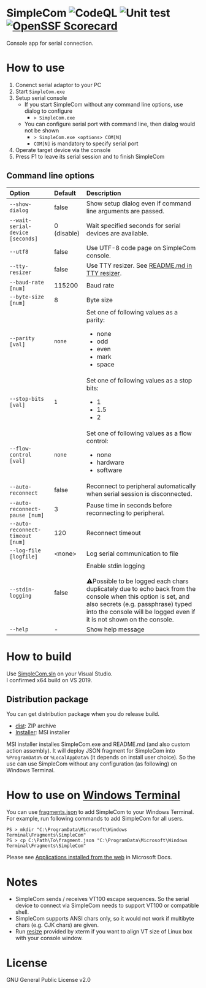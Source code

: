 SimpleCom
![CodeQL](../../workflows/CodeQL/badge.svg)
![Unit test](../../workflows/Unit%20test/badge.svg)
[![OpenSSF Scorecard](https://api.securityscorecards.dev/projects/github.com/YaSuenag/SimpleCom/badge)](https://securityscorecards.dev/viewer/?uri=github.com/YaSuenag/SimpleCom)
===================

Console app for serial connection.

# How to use

1. Conenct serial adaptor to your PC
2. Start `SimpleCom.exe`
3. Setup serial console
    * If you start SimpleCom without any command line options, use dialog to configure
        * `> SimpleCom.exe`
    * You can configure serial port with command line, then dialog would not be shown
        * `> SimpleCom.exe <options> COM[N]`
        * `COM[N]` is mandatory to specify serial port
4. Operate target device via the console
5. Press F1 to leave its serial session and to finish SimpleCom

## Command line options

| Option | Default | Description |
| :----- | :------ | :---------- |
| `--show-dialog` | false | Show setup dialog even if command line arguments are passed. |
| `--wait-serial-device [seconds]` | 0 (disable) | Wait specified seconds for serial devices are available. |
| `--utf8` | false | Use UTF-8 code page on SimpleCom console. |
| `--tty-resizer` | false | Use TTY resizer. See [README.md in TTY resizer](tty-resizer/README.md). |
| `--baud-rate [num]` | 115200 | Baud rate |
| `--byte-size [num]` | 8 | Byte size |
| `--parity [val]` | `none` | Set one of following values as a parity: <ul><li>none</li><li>odd</li><li>even</li><li>mark</li><li>space</li></ul> |
| `--stop-bits [val]` | `1` | Set one of following values as a stop bits: <ul><li>1</li><li>1.5</li><li>2</li></ul> |
| `--flow-control [val]` | `none` | Set one of following values as a flow control: <ul><li>none</li><li>hardware</li><li>software</li></ul> |
| `--auto-reconnect` | false | Reconnect to peripheral automatically when serial session is disconnected. |
| `--auto-reconnect-pause [num]` | 3 | Pause time in seconds before reconnecting to peripheral. |
| `--auto-reconnect-timeout [num]` | 120 | Reconnect timeout |
| `--log-file [logfile]` | &lt;none&gt; | Log serial communication to file |
| `--stdin-logging` | false | Enable stdin logging<br><br>⚠️Possible to be logged each chars duplicately due to echo back from the console when this option is set, and also secrets (e.g. passphrase) typed into the console will be logged even if it is not shown on the console. |
| `--help` | - | Show help message |

# How to build

Use [SimpleCom.sln](https://github.com/YaSuenag/SimpleCom/blob/master/SimpleCom.sln) on your Visual Studio.  
I confirmed x64 build on VS 2019.

## Distribution package

You can get distribution package when you do release build.

* [dist](dist): ZIP archive
* [Installer](Installer): MSI installer

MSI installer installes SimpleCom.exe and README.md (and also custom action assembly). It will deploy JSON fragment for SimpleCom into `%ProgramData%` or `%LocalAppData%` (it depends on install user choice). So the use can use SimpleCom without any configuration (as following) on Windows Terminal.

# How to use on [Windows Terminal](https://github.com/microsoft/terminal)

You can use [fragments.json](fragments.json) to add SimpleCom to your Windows Terminal.  
For example, run following commands to add SimpleCom for all users.

```
PS > mkdir "C:\ProgramData\Microsoft\Windows Terminal\Fragments\SimpleCom"
PS > cp C:\Path\To\fragment.json "C:\ProgramData\Microsoft\Windows Terminal\Fragments\SimpleCom"
```

Please see [Applications installed from the web](https://docs.microsoft.com/ja-jp/windows/terminal/json-fragment-extensions#applications-installed-from-the-web) in Microsoft Docs.

# Notes

* SimpleCom sends / receives VT100 escape sequences. So the serial device to connect via SimpleCom needs to support VT100 or compatible shell.
* SimpleCom supports ANSI chars only, so it would not work if multibyte chars (e.g. CJK chars) are given.
* Run [resize](https://linux.die.net/man/1/resize) provided by xterm if you want to align VT size of Linux box with your console window.

# License

GNU General Public License v2.0
